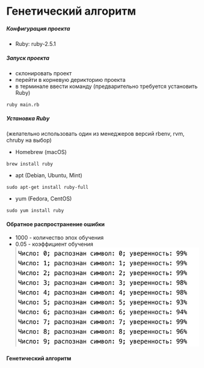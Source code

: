 # Генетический алгоритм

##### Конфигурация проекта
* Ruby: ruby-2.5.1

##### Запуск проекта
* склонировать проект
* перейти в корневую дерикторию проекта
* в терминале ввести команду (предварительно требуется установить Ruby)
```
ruby main.rb
```
##### Установка Ruby 
(желательно использовать один из менеджеров версий rbenv, rvm, chruby на выбор)
* Homebrew (macOS)
```
brew install ruby
```
* apt (Debian, Ubuntu, Mint)
```
sudo apt-get install ruby-full
```
* yum (Fedora, CentOS)
```
sudo yum install ruby
```
#### Обратное распространение ошибки
* 1000 - количество эпох обучения
* 0.05 - коэффициент обучения
![Результат обучения персептрона методом обратного распространения ошибки](example0.png)

#### Генетический алгоритм
